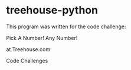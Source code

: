 treehouse-python
================

This program was written for the code challenge:

Pick A Number! Any Number!

at Treehouse.com

Code Challenges
